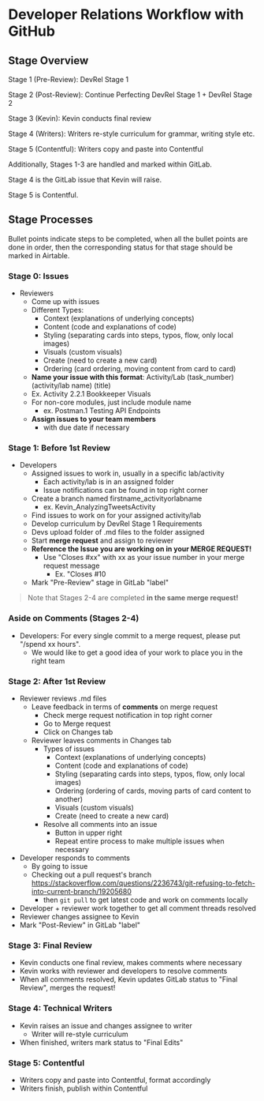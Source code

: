 # Developer Relations Workflow with GitHub

## Stage Overview

Stage 1 (Pre-Review): DevRel Stage 1

Stage 2 (Post-Review): Continue Perfecting DevRel Stage 1 + DevRel Stage 2

Stage 3 (Kevin): Kevin conducts final review

Stage 4 (Writers): Writers re-style curriculum for grammar, writing style etc.

Stage 5 (Contentful): Writers copy and paste into Contentful

Additionally, Stages 1-3 are handled and marked within GitLab.

Stage 4 is the GitLab issue that Kevin will raise.

Stage 5 is Contentful.

## Stage Processes

Bullet points indicate steps to be completed, when all the bullet points are done in order, then the corresponding status for that stage should be marked in Airtable.

### Stage 0: Issues

- Reviewers
  - Come up with issues
  - Different Types:
    - Context (explanations of underlying concepts)
    - Content (code and explanations of code)
    - Styling (separating cards into steps, typos, flow, only local images)
    - Visuals (custom visuals)
    - Create (need to create a new card)
    - Ordering (card ordering, moving content from card to card)
  - **Name your issue with this format**: Activity/Lab (task_number) (activity/lab name) (title)
  - Ex. Activity 2.2.1 Bookkeeper Visuals
  - For non-core modules, just include module name 
    - ex. Postman.1 Testing API Endpoints
  - **Assign issues to your team members**
    - with due date if necessary

### Stage 1: Before 1st Review

- Developers
  - Assigned issues to work in, usually in a specific lab/activity
    - Each activity/lab is in an assigned folder
    - Issue notifications can be found in top right corner
  - Create a branch named firstname_activityorlabname
    - ex. Kevin_AnalyzingTweetsActivity
  - Find issues to work on for your assigned activity/lab
  - Develop curriculum by DevRel Stage 1 Requirements
  - Devs upload folder of .md files to the folder assigned
  - Start **merge request** and assign to reviewer
  - **Reference the Issue you are working on in your MERGE REQUEST!**
    - Use "Closes #xx" with xx as your issue number in your merge request message
      - Ex. "Closes #10
  - Mark "Pre-Review" stage in GitLab "label"

> Note that Stages 2-4 are completed **in the same merge request!**

### Aside on Comments (Stages 2-4)

- Developers: For every single commit to a merge request, please put "/spend xx hours".
  - We would like to get a good idea of your work to place you in the right team

### Stage 2: After 1st Review

- Reviewer reviews .md files
  - Leave feedback in terms of **comments** on merge request
    - Check merge request notification in top right corner
    - Go to Merge request
    - Click on Changes tab
  - Reviewer leaves comments in Changes tab
    - Types of issues
      - Context (explanations of underlying concepts)
      - Content (code and explanations of code)
      - Styling (separating cards into steps, typos, flow, only local images)
      - Ordering (ordering of cards, moving parts of card content to another)
      - Visuals (custom visuals)
      - Create (need to create a new card)
    - Resolve all comments into an issue
      - Button in upper right
      - Repeat entire process to make multiple issues when necessary
- Developer responds to comments
  - By going to issue
  - Checking out a pull request's branch https://stackoverflow.com/questions/2236743/git-refusing-to-fetch-into-current-branch/19205680
    - then `git pull` to get latest code and work on comments locally
- Developer + reviewer work together to get all comment threads resolved
- Reviewer changes assignee to Kevin
- Mark "Post-Review" in GitLab "label"

### Stage 3: Final Review

- Kevin conducts one final review, makes comments where necessary
- Kevin works with reviewer and developers to resolve comments
- When all comments resolved, Kevin updates GitLab status to "Final Review", merges the request!

### Stage 4: Technical Writers

- Kevin raises an issue and changes assignee to writer
  - Writer will re-style curriculum
- When finished, writers mark status to "Final Edits"

### Stage 5: Contentful

- Writers copy and paste into Contentful, format accordingly
- Writers finish, publish within Contentful
